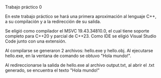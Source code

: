 Trabajo práctico 0

En este trabajo práctico se hará una primera aproximación al lenguaje C++, a su compilación y a la redirección de su salida.

Se eligió como compilador el MSVC 19.43.34810.0, el cual tiene soporte completo para C++20 y parcial de C++23.
Como IDE se eligió Visual Studio Code junto con una extensión.

Al compilarse se generaron 2 archivos: hello.exe y hello.obj. Al ejecutarse hello.exe, en la ventana de comando se obtuvo "Hola mundo!".

Al redireccionarse la salida de hello.exe al archivo output.txt, al abrir el .txt generado, se encuentra el texto "Hola mundo!"
